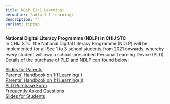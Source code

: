 ```yaml
---
title: NDLP (1:1 Learning)
permalink: /ndlp-1-1-learning/
description: ""
variant: tiptap
---
```

<p><strong>National Digital Literacy Programme (NDLP) in CHIJ STC<br></strong>In
CHIJ STC, the National Digital Literacy Programme (NDLP) will be implemented
for all Sec 1 to 3 school students from 2021 onwards, whereby every student
will own a school-prescribed Personal Learning Device (PLD). Details of
the purchase of PLD and NDLP can found below:</p>
<p><a href="/files/NDLP/IP1___Parent_Engagement_Deck_2024_STC_for_website_final1.pdf" rel="noopener noreferrer nofollow" target="_blank">Slides for Parents</a>
<br><a href="/files/NDLP/ip2_parent_handbook__i__2024_final.pdf" rel="noopener noreferrer nofollow" target="_blank">Parents' Handbook on 1:1 Learning(I) </a>
<br><a href="/files/NDLP/ip3_parent_handbook__ii__2024_final.pdf" rel="noopener noreferrer nofollow" target="_blank">Parents' Handbook on 1:1 Learning(II) </a>
<br><a href="https://go.gov.sg/pdlpadmin" rel="noopener noreferrer nofollow" target="">PLD Purchase Form</a>
<br><a href="/files/NDLP/FAQs_for_Parents_2024.pdf" rel="noopener noreferrer nofollow" target="_blank">Frequently Asked Questions </a>
<br><a href="/files/NDLP/ip6_student_engagement_deck_2024_stc.pdf" rel="noopener noreferrer nofollow" target="_blank">Slides for Students</a>
</p>
